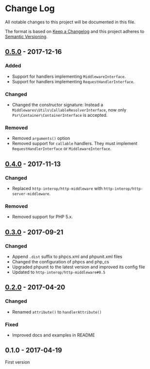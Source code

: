 # Change Log

All notable changes to this project will be documented in this file.

The format is based on [Keep a Changelog](http://keepachangelog.com/) 
and this project adheres to [Semantic Versioning](http://semver.org/).

## [0.5.0] - 2017-12-16

### Added

- Support for handlers implementing `MiddlewareInterface`.
- Support for handlers implementing `RequestHandlerInterface`.

### Changed

- Changed the constructor signature: Instead a `Middlewares\Utils\CallableResolverInterface`, now only `Psr\Container\ContainerInterface` is accepted.

### Removed

- Removed `arguments()` option
- Removed support for `callable` handlers. They must implement `RequestHandlerInterface` or `MiddlewareInterface`.

## [0.4.0] - 2017-11-13

### Changed

- Replaced `http-interop/http-middleware` with  `http-interop/http-server-middleware`.

### Removed

- Removed support for PHP 5.x.

## [0.3.0] - 2017-09-21

### Changed

- Append `.dist` suffix to phpcs.xml and phpunit.xml files
- Changed the configuration of phpcs and php_cs
- Upgraded phpunit to the latest version and improved its config file
- Updated to `http-interop/http-middleware#0.5`

## [0.2.0] - 2017-04-20

### Changed

- Renamed `attribute()` to `handlerAttribute()`

### Fixed

- Improved docs and examples in README

## 0.1.0 - 2017-04-19

First version

[0.5.0]: https://github.com/middlewares/request-handler/compare/v0.4.0...v0.5.0
[0.4.0]: https://github.com/middlewares/request-handler/compare/v0.3.0...v0.4.0
[0.3.0]: https://github.com/middlewares/request-handler/compare/v0.2.0...v0.3.0
[0.2.0]: https://github.com/middlewares/request-handler/compare/v0.1.0...v0.2.0
